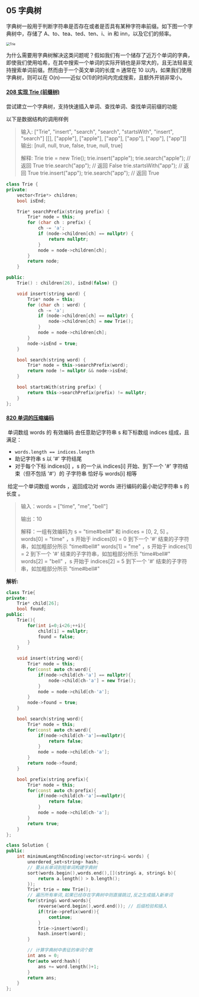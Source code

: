 ## 05 字典树

​	字典树一般用于判断字符串是否存在或者是否具有某种字符串前缀。如下图一个字典树中，存储了 A、to、tea、ted、ten、i、in 和 inn，以及它们的频率。

<img src="/home/wang/Desktop/TechStack/ALGLearning/LeetCode_Cpp/LeetCodeNote/Tree/img/Trie.png" alt="Trie" style="zoom:60%;" />

​	为什么需要用字典树解决这类问题呢？假如我们有一个储存了近万个单词的字典，即使我们使用哈希，在其中搜索一个单词的实际开销也是非常大的，且无法轻易支持搜索单词前缀。然而由于一个英文单词的长度 n 通常在 10 以内，如果我们使用字典树，则可以在 O(n)——近似 O(1)的时间内完成搜索，且额外开销非常小。

#### [208 实现 Trie (前缀树)](https://leetcode-cn.com/problems/implement-trie-prefix-tree/)

尝试建立一个字典树，支持快速插入单词、查找单词、查找单词前缀的功能

以下是数据结构的调用样例

> 输入: ["Trie", "insert", "search", "search", "startsWith", "insert", "search"]
> [[], ["apple"], ["apple"], ["app"], ["app"], ["app"], ["app"]]
> 输出: [null, null, true, false, true, null, true]
>
> 解释:
> Trie trie = new Trie();
> trie.insert("apple");
> trie.search("apple");   // 返回 True
> trie.search("app");     // 返回 False
> trie.startsWith("app"); // 返回 True
> trie.insert("app");
> trie.search("app");     // 返回 True

```cpp
class Trie {
private:
    vector<Trie*> children;
    bool isEnd;

    Trie* searchPrefix(string prefix) {
        Trie* node = this;
        for (char ch : prefix) {
            ch -= 'a';
            if (node->children[ch] == nullptr) {
                return nullptr;
            }
            node = node->children[ch];
        }
        return node;
    }

public:
    Trie() : children(26), isEnd(false) {}

    void insert(string word) {
        Trie* node = this;
        for (char ch : word) {
            ch -= 'a';
            if (node->children[ch] == nullptr) {
                node->children[ch] = new Trie();
            }
            node = node->children[ch];
        }
        node->isEnd = true;
    }

    bool search(string word) {
        Trie* node = this->searchPrefix(word);
        return node != nullptr && node->isEnd;
    }

    bool startsWith(string prefix) {
        return this->searchPrefix(prefix) != nullptr;
    }
};
```

#### [820 单词的压缩编码](https://leetcode-cn.com/problems/short-encoding-of-words/)

​	单词数组 words 的 有效编码 由任意助记字符串 s 和下标数组 indices 组成，且满足：

- `words.length == indices.length`
- 助记字符串 s 以 '#' 字符结尾
- 对于每个下标 indices[i] ，s 的一个从 indices[i] 开始、到下一个 '#' 字符结束（但不包括 '#'）的 子字符串 恰好与 words[i] 相等

​    给定一个单词数组 words ，返回成功对 words 进行编码的最小助记字符串 s 的长度 。

> 输入：words = ["time", "me", "bell"]
>
> 输出：10
>
> 解释：一组有效编码为 s = "time#bell#" 和 indices = [0, 2, 5] 。
> words[0] = "time" ，s 开始于 indices[0] = 0 到下一个 '#' 结束的子字符串，如加粗部分所示 "time#bell#"
> words[1] = "me" ，s 开始于 indices[1] = 2 到下一个 '#' 结束的子字符串，如加粗部分所示 "time#bell#"
> words[2] = "bell" ，s 开始于 indices[2] = 5 到下一个 '#' 结束的子字符串，如加粗部分所示 "time#bell#"

**解析:**



```cpp
class Trie{
private:
    Trie* child[26];
    bool found;
public:
    Trie(){
        for(int i=0;i<26;++i){
            child[i] = nullptr;
            found = false;
        }
    }

    void insert(string word){
        Trie* node = this;
        for(const auto ch:word){
            if(node->child[ch-'a'] == nullptr){
                node->child[ch-'a'] = new Trie();
            }
            node = node->child[ch-'a'];
        }
        node->found = true;
    }

    bool search(string word){
        Trie* node = this;
        for(const auto ch:word){
            if(node->child[ch-'a']==nullptr){
                return false;
            }
            node = node->child[ch-'a'];
        }
        return node->found;
    }

    bool prefix(string prefix){
        Trie* node = this;
        for(const auto ch:prefix){
            if(node->child[ch-'a']==nullptr){
                return false;
            }
            node = node->child[ch-'a'];
        }
        return true;
    }
};

class Solution {
public:
    int minimumLengthEncoding(vector<string>& words) {
        unordered_set<string> hash;
        // 要从长单词到短单词构建字典树
        sort(words.begin(),words.end(),[](string& a, string& b){
            return a.length() > b.length();
        });
        Trie* trie = new Trie();
        // 遍历所有单词,如果已经存在字典树中则直接跳过,反之生成插入新单词
        for(string& word:words){
            reverse(word.begin(),word.end()); // 后缀检验和插入
            if(trie->prefix(word)){
                continue;
            }
            trie->insert(word);
            hash.insert(word);
        }

        // 计算字典树中表征的单词个数
        int ans = 0;
        for(auto word:hash){
            ans += word.length()+1;
        }
        return ans;
    }
};
```


